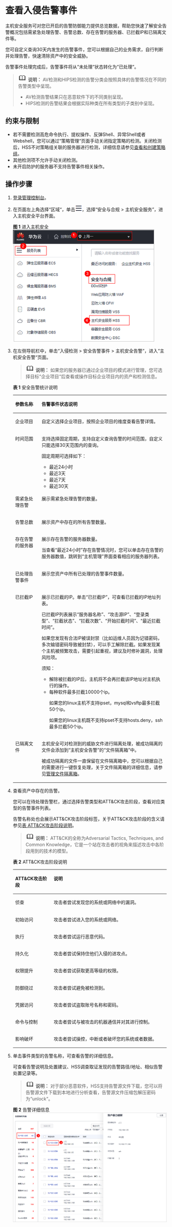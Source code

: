 # 查看入侵告警事件<a name="hss_01_0026"></a>

主机安全服务可对您已开启的告警防御能力提供总览数据，帮助您快速了解安全告警概况包括需紧急处理告警、告警总数、存在告警的服务器、已拦截IP和已隔离文件等。

您可自定义查询30天内发生的告警事件，您可以根据自己的业务需求，自行判断并处理告警，快速清除资产中的安全威胁。

告警事件处理完成后，告警事件将从“未处理“状态转化为“已处理“。

>![](public_sys-resources/icon-note.gif) **说明：** 
>AV检测和HIPS检测的告警分类会按照具体的告警情况在不同的告警类型中呈现。
>-   AV检测告警结果只在恶意软件下的不同类别呈现。
>-   HIPS检测的告警结果会根据实际种类在所有类型的子类别中呈现。

## 约束与限制<a name="section7221597183"></a>

-   若不需要检测高危命令执行、提权操作、反弹Shell、异常Shell或者Webshell，您可以通过“策略管理“页面手动关闭指定策略的检测。关闭检测后，HSS不对策略组关联的服务器进行检测，详细信息请参见[查看和创建策略组](查看策略组.md)。
-   其他检测项不允许手动关闭检测。
-   未开启防护的服务器不支持告警事件相关操作。

## 操作步骤<a name="section72111045132010"></a>

1.  [登录管理控制台](https://console.huaweicloud.com/?locale=zh-cn)。
2.  在页面左上角选择“区域“，单击![](figures/zh-cn_image_0000001517317834.png)，选择“安全与合规 \> 主机安全服务”，进入主机安全平台界面。

    **图 1**  进入主机安全<a name="hss_01_0234_fig1855613765114"></a>  
    ![](figures/进入主机安全.png "进入主机安全")

3.  在左侧导航栏中，单击“入侵检测  \>  安全告警事件  \>  主机安全告警“，进入“主机安全告警“页面。

    >![](public_sys-resources/icon-note.gif) **说明：** 
    >如果您的服务器已通过企业项目的模式进行管理，您可选择目标“企业项目“后查看或操作目标企业项目内的资产和检测信息。

    **表 1**  安全告警统计说明

    <a name="table549152874313"></a>
    <table><thead align="left"><tr id="row75072811434"><th class="cellrowborder" valign="top" width="17.150000000000002%" id="mcps1.2.3.1.1"><p id="p125018387449"><a name="p125018387449"></a><a name="p125018387449"></a>参数名称</p>
    </th>
    <th class="cellrowborder" valign="top" width="82.85%" id="mcps1.2.3.1.2"><p id="p05022874317"><a name="p05022874317"></a><a name="p05022874317"></a>告警事件状态说明</p>
    </th>
    </tr>
    </thead>
    <tbody><tr id="row2050528194316"><td class="cellrowborder" valign="top" width="17.150000000000002%" headers="mcps1.2.3.1.1 "><p id="p0735128144416"><a name="p0735128144416"></a><a name="p0735128144416"></a>企业项目</p>
    </td>
    <td class="cellrowborder" valign="top" width="82.85%" headers="mcps1.2.3.1.2 "><p id="p1950192816437"><a name="p1950192816437"></a><a name="p1950192816437"></a>自定义选择企业项目，按照企业项目的维度查看告警详情。</p>
    </td>
    </tr>
    <tr id="row1650152810431"><td class="cellrowborder" valign="top" width="17.150000000000002%" headers="mcps1.2.3.1.1 "><p id="p1973512815445"><a name="p1973512815445"></a><a name="p1973512815445"></a>时间范围</p>
    </td>
    <td class="cellrowborder" valign="top" width="82.85%" headers="mcps1.2.3.1.2 "><p id="p14502028174315"><a name="p14502028174315"></a><a name="p14502028174315"></a>支持选择固定周期，支持自定义查询告警的时间范围，自定义只能选择30天范围内的查询。</p>
    <p id="p25019286438"><a name="p25019286438"></a><a name="p25019286438"></a>固定周期可选择如下：</p>
    <a name="ul950328154311"></a><a name="ul950328154311"></a><ul id="ul950328154311"><li>最近24小时</li><li>最近3天</li><li>最近7天</li><li>最近30天</li></ul>
    </td>
    </tr>
    <tr id="row1394317172210"><td class="cellrowborder" valign="top" width="17.150000000000002%" headers="mcps1.2.3.1.1 "><p id="p119445720228"><a name="p119445720228"></a><a name="p119445720228"></a>需紧急处理告警</p>
    </td>
    <td class="cellrowborder" valign="top" width="82.85%" headers="mcps1.2.3.1.2 "><p id="p1894497202216"><a name="p1894497202216"></a><a name="p1894497202216"></a>展示需紧急处理告警的数量。</p>
    </td>
    </tr>
    <tr id="row820367202319"><td class="cellrowborder" valign="top" width="17.150000000000002%" headers="mcps1.2.3.1.1 "><p id="p10204157182315"><a name="p10204157182315"></a><a name="p10204157182315"></a>告警总数</p>
    </td>
    <td class="cellrowborder" valign="top" width="82.85%" headers="mcps1.2.3.1.2 "><p id="p102041375239"><a name="p102041375239"></a><a name="p102041375239"></a>展示资产中存在的所有告警数量。</p>
    </td>
    </tr>
    <tr id="row1051112810434"><td class="cellrowborder" valign="top" width="17.150000000000002%" headers="mcps1.2.3.1.1 "><p id="p85172854312"><a name="p85172854312"></a><a name="p85172854312"></a>存在告警的服务器</p>
    </td>
    <td class="cellrowborder" valign="top" width="82.85%" headers="mcps1.2.3.1.2 "><p id="p351152854311"><a name="p351152854311"></a><a name="p351152854311"></a>展示存在告警的服务器数量。</p>
    <p id="p14316134515187"><a name="p14316134515187"></a><a name="p14316134515187"></a>当查看<span class="parmvalue" id="parmvalue7272204216205"><a name="parmvalue7272204216205"></a><a name="parmvalue7272204216205"></a>“最近24小时”</span>存在告警情况时，您可以单击存在告警的服务器数值，跳转到<span class="wintitle" id="wintitle53488911219"><a name="wintitle53488911219"></a><a name="wintitle53488911219"></a>“主机管理”</span>界面查看相应的服务器列表。</p>
    </td>
    </tr>
    <tr id="row0518283434"><td class="cellrowborder" valign="top" width="17.150000000000002%" headers="mcps1.2.3.1.1 "><p id="p1351152854314"><a name="p1351152854314"></a><a name="p1351152854314"></a>已处理告警事件</p>
    </td>
    <td class="cellrowborder" valign="top" width="82.85%" headers="mcps1.2.3.1.2 "><p id="p9513289430"><a name="p9513289430"></a><a name="p9513289430"></a>展示您资产中所有已处理的告警事件数量。</p>
    </td>
    </tr>
    <tr id="row251628114310"><td class="cellrowborder" valign="top" width="17.150000000000002%" headers="mcps1.2.3.1.1 "><p id="p205132814311"><a name="p205132814311"></a><a name="p205132814311"></a>已拦截IP</p>
    </td>
    <td class="cellrowborder" valign="top" width="82.85%" headers="mcps1.2.3.1.2 "><p id="p55112285433"><a name="p55112285433"></a><a name="p55112285433"></a>展示已拦截的IP。单击<span class="uicontrol" id="uicontrol1551152884317"><a name="uicontrol1551152884317"></a><a name="uicontrol1551152884317"></a>“已拦截IP”</span>，可查看已拦截的IP地址列表。</p>
    <p id="p451122815433"><a name="p451122815433"></a><a name="p451122815433"></a>已拦截IP列表展示<span class="parmvalue" id="parmvalue145182819439"><a name="parmvalue145182819439"></a><a name="parmvalue145182819439"></a>“服务器名称”</span>、<span class="parmvalue" id="parmvalue55252884313"><a name="parmvalue55252884313"></a><a name="parmvalue55252884313"></a>“攻击源IP”</span>、<span class="parmvalue" id="parmvalue105220286439"><a name="parmvalue105220286439"></a><a name="parmvalue105220286439"></a>“登录类型”</span>、<span class="parmvalue" id="parmvalue105212894319"><a name="parmvalue105212894319"></a><a name="parmvalue105212894319"></a>“拦截状态”</span>、<span class="parmvalue" id="parmvalue4521628204312"><a name="parmvalue4521628204312"></a><a name="parmvalue4521628204312"></a>“拦截次数”</span>、<span class="parmvalue" id="parmvalue152192834314"><a name="parmvalue152192834314"></a><a name="parmvalue152192834314"></a>“开始拦截时间”</span>、<span class="parmvalue" id="parmvalue6521128124318"><a name="parmvalue6521128124318"></a><a name="parmvalue6521128124318"></a>“最近拦截时间”</span>。</p>
    <p id="p3520281438"><a name="p3520281438"></a><a name="p3520281438"></a>如果您发现有合法IP被误封禁（比如运维人员因为记错密码，多次输错密码导致被封禁），可以手工解除拦截。如果发现某个主机被频繁攻击，需要引起重视，建议及时修补漏洞，处理风险项。</p>
    <div class="notice" id="note5521287435"><a name="note5521287435"></a><a name="note5521287435"></a><span class="noticetitle"> 须知： </span><div class="noticebody"><a name="ul1052152816435"></a><a name="ul1052152816435"></a><ul id="ul1052152816435"><li>解除被拦截的IP后，主机将不会再拦截该IP地址对主机执行的操作。</li><li>每种软件最多拦截10000个ip。<p id="p35216287431"><a name="p35216287431"></a><a name="p35216287431"></a>如果您的linux主机不支持ipset，mysql和vsftp最多拦截50个ip。</p>
    <p id="p115292816438"><a name="p115292816438"></a><a name="p115292816438"></a>如果您的linux主机既不支持ipset不支持hosts.deny，ssh最多拦截50个ip。</p>
    </li></ul>
    </div></div>
    </td>
    </tr>
    <tr id="row75272894316"><td class="cellrowborder" valign="top" width="17.150000000000002%" headers="mcps1.2.3.1.1 "><p id="p135218288432"><a name="p135218288432"></a><a name="p135218288432"></a>已隔离文件</p>
    </td>
    <td class="cellrowborder" valign="top" width="82.85%" headers="mcps1.2.3.1.2 "><p id="p853162819437"><a name="p853162819437"></a><a name="p853162819437"></a>主机安全可对检测到的威胁文件进行隔离处理，被成功隔离的文件会添加到<span class="parmvalue" id="parmvalue1053728124320"><a name="parmvalue1053728124320"></a><a name="parmvalue1053728124320"></a>“主机安全告警”</span>的<span class="parmvalue" id="parmvalue16532289436"><a name="parmvalue16532289436"></a><a name="parmvalue16532289436"></a>“文件隔离箱”</span>中。</p>
    <p id="p1533281431"><a name="p1533281431"></a><a name="p1533281431"></a>被成功隔离的文件一直保留在文件隔离箱中，您可以根据自己的需要进行一键恢复处理，关于文件隔离箱的详细信息，请参见<a href="管理文件隔离箱.md">管理文件隔离箱</a>。</p>
    </td>
    </tr>
    </tbody>
    </table>

4.  查看资产中存在的告警。

    您可以在待处理告警栏，通过选择告警类型和ATT&CK攻击阶段，查看对应类型的告警事件列表。

    告警名称处也会展示ATT&CK攻击阶段标签，关于ATT&CK攻击阶段的含义请参见[表 ATT&CK攻击阶段说明](#table6516818161215)。

    >![](public_sys-resources/icon-note.gif) **说明：** 
    >ATT&CK的全称为Adversarial Tactics, Techniques, and Common Knowledge，它是一个站在攻击者的视角来描述攻击中各阶段用到的技术的模型。

    **表 2**  ATT&CK攻击阶段说明

    <a name="table6516818161215"></a>
    <table><thead align="left"><tr id="row1351661810122"><th class="cellrowborder" valign="top" width="25.019999999999996%" id="mcps1.2.3.1.1"><p id="p1340220184168"><a name="p1340220184168"></a><a name="p1340220184168"></a>ATT&amp;CK攻击阶段</p>
    </th>
    <th class="cellrowborder" valign="top" width="74.98%" id="mcps1.2.3.1.2"><p id="p17516151811125"><a name="p17516151811125"></a><a name="p17516151811125"></a>说明</p>
    </th>
    </tr>
    </thead>
    <tbody><tr id="row151621861216"><td class="cellrowborder" valign="top" width="25.019999999999996%" headers="mcps1.2.3.1.1 "><p id="p10516101821220"><a name="p10516101821220"></a><a name="p10516101821220"></a>侦查</p>
    </td>
    <td class="cellrowborder" valign="top" width="74.98%" headers="mcps1.2.3.1.2 "><p id="p45161018121212"><a name="p45161018121212"></a><a name="p45161018121212"></a>攻击者尝试发现您的系统或网络中的漏洞。</p>
    </td>
    </tr>
    <tr id="row3516161821213"><td class="cellrowborder" valign="top" width="25.019999999999996%" headers="mcps1.2.3.1.1 "><p id="p12516418101211"><a name="p12516418101211"></a><a name="p12516418101211"></a>初始访问</p>
    </td>
    <td class="cellrowborder" valign="top" width="74.98%" headers="mcps1.2.3.1.2 "><p id="p5516218141214"><a name="p5516218141214"></a><a name="p5516218141214"></a>攻击者尝试进入您的系统或网络。</p>
    </td>
    </tr>
    <tr id="row2516131891214"><td class="cellrowborder" valign="top" width="25.019999999999996%" headers="mcps1.2.3.1.1 "><p id="p18516918111212"><a name="p18516918111212"></a><a name="p18516918111212"></a>执行</p>
    </td>
    <td class="cellrowborder" valign="top" width="74.98%" headers="mcps1.2.3.1.2 "><p id="p1751616186121"><a name="p1751616186121"></a><a name="p1751616186121"></a>攻击者尝试运行恶意代码。</p>
    </td>
    </tr>
    <tr id="row1451641815122"><td class="cellrowborder" valign="top" width="25.019999999999996%" headers="mcps1.2.3.1.1 "><p id="p851615181123"><a name="p851615181123"></a><a name="p851615181123"></a>持久化</p>
    </td>
    <td class="cellrowborder" valign="top" width="74.98%" headers="mcps1.2.3.1.2 "><p id="p17516118151211"><a name="p17516118151211"></a><a name="p17516118151211"></a>攻击者尝试保持住他们入侵的进攻点。</p>
    </td>
    </tr>
    <tr id="row444613417144"><td class="cellrowborder" valign="top" width="25.019999999999996%" headers="mcps1.2.3.1.1 "><p id="p1244773411411"><a name="p1244773411411"></a><a name="p1244773411411"></a>权限提升</p>
    </td>
    <td class="cellrowborder" valign="top" width="74.98%" headers="mcps1.2.3.1.2 "><p id="p244773451411"><a name="p244773451411"></a><a name="p244773451411"></a>攻击者尝试获取更高等级的权限。</p>
    </td>
    </tr>
    <tr id="row178754161413"><td class="cellrowborder" valign="top" width="25.019999999999996%" headers="mcps1.2.3.1.1 "><p id="p10787104171419"><a name="p10787104171419"></a><a name="p10787104171419"></a>防御绕过</p>
    </td>
    <td class="cellrowborder" valign="top" width="74.98%" headers="mcps1.2.3.1.2 "><p id="p1378704131414"><a name="p1378704131414"></a><a name="p1378704131414"></a>攻击者尝试避免被检测到。</p>
    </td>
    </tr>
    <tr id="row1792910485149"><td class="cellrowborder" valign="top" width="25.019999999999996%" headers="mcps1.2.3.1.1 "><p id="p193004819146"><a name="p193004819146"></a><a name="p193004819146"></a>凭据访问</p>
    </td>
    <td class="cellrowborder" valign="top" width="74.98%" headers="mcps1.2.3.1.2 "><p id="p1993014486142"><a name="p1993014486142"></a><a name="p1993014486142"></a>攻击者尝试盗取账号名称和密码。</p>
    </td>
    </tr>
    <tr id="row1158485517147"><td class="cellrowborder" valign="top" width="25.019999999999996%" headers="mcps1.2.3.1.1 "><p id="p258545571417"><a name="p258545571417"></a><a name="p258545571417"></a>命令与控制</p>
    </td>
    <td class="cellrowborder" valign="top" width="74.98%" headers="mcps1.2.3.1.2 "><p id="p3585655151411"><a name="p3585655151411"></a><a name="p3585655151411"></a>攻击者尝试与被攻击的机器通信并对其进行控制。</p>
    </td>
    </tr>
    <tr id="row1917041161514"><td class="cellrowborder" valign="top" width="25.019999999999996%" headers="mcps1.2.3.1.1 "><p id="p4170010152"><a name="p4170010152"></a><a name="p4170010152"></a>影响破坏</p>
    </td>
    <td class="cellrowborder" valign="top" width="74.98%" headers="mcps1.2.3.1.2 "><p id="p71703117159"><a name="p71703117159"></a><a name="p71703117159"></a>攻击者尝试操控，中断或者破坏您的系统或者数据。</p>
    </td>
    </tr>
    </tbody>
    </table>

5.  单击事件类型的告警名称，可查看告警的详细信息。

    可查看告警说明及处置建议、HSS调查取证发现的告警路径/地址、相似告警处置记录等。

    >![](public_sys-resources/icon-note.gif) **说明：** 
    >对于部分恶意软件，HSS支持告警源文件下载，您可以将告警源文件下载到本地进行分析查看，告警源文件压缩包解压密码为“unlock“。

    **图 2**  告警详细信息<a name="fig192869424504"></a>  
    ![](figures/告警详细信息.png "告警详细信息")

